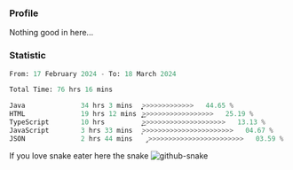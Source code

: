 ### Profile 

Nothing good in here...

### Statistic
<!--START_SECTION:waka-->

```python
From: 17 February 2024 - To: 18 March 2024

Total Time: 76 hrs 16 mins

Java              34 hrs 3 mins   ͎͎͎͎͎͎͎͎͎͎͎͕>>>>>>>>>>>>>   44.65 %
HTML              19 hrs 12 mins  ͎͎͎͎͎͎͜>>>>>>>>>>>>>>>>>>   25.19 %
TypeScript        10 hrs          ͎͎͎͜>>>>>>>>>>>>>>>>>>>>>   13.13 %
JavaScript        3 hrs 33 mins   ͎͕>>>>>>>>>>>>>>>>>>>>>>>   04.67 %
JSON              2 hrs 44 mins   ̡>>>>>>>>>>>>>>>>>>>>>>>>   03.59 %
```

<!--END_SECTION:waka-->

If you love snake eater here the snake 
<picture>
  <source media="(prefers-color-scheme: dark)" srcset="https://github.com/pradana4648/pradana4648/blob/c0566a83ca6ea5f2e46bab00e717c4c82b4b5c4c/github-contribution-grid-snake-dark.svg" />
  <source media="(prefers-color-scheme: light)" srcset="https://github.com/pradana4648/pradana4648/blob/c0566a83ca6ea5f2e46bab00e717c4c82b4b5c4c/github-contribution-grid-snake.svg" />
  <img alt="github-snake" src="https://github.com/pradana4648/pradana4648/blob/c0566a83ca6ea5f2e46bab00e717c4c82b4b5c4c/github-contribution-grid-snake.svg" />
</picture>
